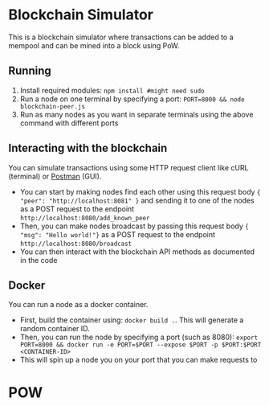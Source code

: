 # Blockchain Simulator

This is a blockchain simulator where transactions can be added to a mempool and can be mined into a block using PoW.

## Running
1. Install required modules: `npm install #might need sudo`
2. Run a node on one terminal by specifying a port: `PORT=8000 && node blockchain-peer.js`
3. Run as many nodes as you want in separate terminals using the above command with different ports

## Interacting with the blockchain
You can simulate transactions using some HTTP request client like cURL (terminal) or [Postman](https://www.postman.com/) (GUI).
- You can start by making nodes find each other using this request body `{ "peer": "http://localhost:8081" }` and sending it to one of the nodes as a POST request to the endpoint `http://localhost:8080/add_known_peer`
- Then, you can make nodes broadcast by passing this request body `{ "msg": "Hello world!"}` as a POST request to the endpoint `http://localhost:8080/broadcast`
- You can then interact with the blockchain API methods as documented in the code

## Docker
You can run a node as a docker container.
- First, build the container using: `docker build .`. This will generate a random container ID.
- Then, you can run the node by specifying a port (such as 8080): `export PORT=8000 && docker run -e PORT=$PORT --expose $PORT -p $PORT:$PORT <CONTAINER-ID>`
- This will spin up a node you on your port that you can make requests to
# POW
